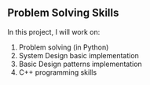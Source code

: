 ## Problem Solving Skills
In this project, I will work on:  
1. Problem solving (in Python)  
2. System Design basic implementation  
3. Basic Design patterns implementation  
4. C++ programming skills
